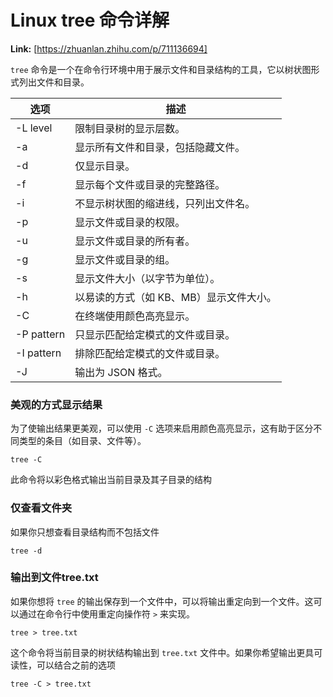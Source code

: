 # Linux tree 命令详解



 **Link:** [https://zhuanlan.zhihu.com/p/711136694]



`tree` 命令是一个在命令行环境中用于展示文件和目录结构的工具，它以树状图形式列出文件和目录。

| 选项 | 描述 |
| --- | --- |
| -L level | 限制目录树的显示层数。 |
| -a | 显示所有文件和目录，包括隐藏文件。 |
| -d | 仅显示目录。 |
| -f | 显示每个文件或目录的完整路径。 |
| -i | 不显示树状图的缩进线，只列出文件名。 |
| -p | 显示文件或目录的权限。 |
| -u | 显示文件或目录的所有者。 |
| -g | 显示文件或目录的组。 |
| -s | 显示文件大小（以字节为单位）。 |
| -h | 以易读的方式（如 KB、MB）显示文件大小。 |
| -C | 在终端使用颜色高亮显示。 |
| -P pattern | 只显示匹配给定模式的文件或目录。 |
| -I pattern | 排除匹配给定模式的文件或目录。 |
| -J | 输出为 JSON 格式。 |

### 美观的方式显示结果  

为了使输出结果更美观，可以使用 `-C` 选项来启用颜色高亮显示，这有助于区分不同类型的条目（如目录、文件等）。

```
tree -C
```

此命令将以彩色格式输出当前目录及其子目录的结构

### 仅查看文件夹  

如果你只想查看目录结构而不包括文件

```
tree -d
```
### 输出到文件tree.txt  

如果你想将 `tree` 的输出保存到一个文件中，可以将输出重定向到一个文件。这可以通过在命令行中使用重定向操作符 `>` 来实现。

```
tree > tree.txt
```

这个命令将当前目录的树状结构输出到 `tree.txt` 文件中。如果你希望输出更具可读性，可以结合之前的选项

```
tree -C > tree.txt
```
